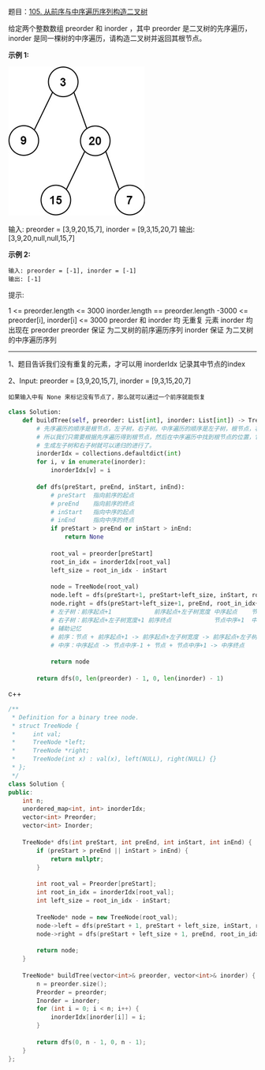 题目：[105. 从前序与中序遍历序列构造二叉树](https://leetcode-cn.com/problems/construct-binary-tree-from-preorder-and-inorder-traversal/)

给定两个整数数组 preorder 和 inorder ，其中 preorder 是二叉树的先序遍历， inorder 是同一棵树的中序遍历，请构造二叉树并返回其根节点。

**示例 1:**

![img](../../img/tree.jpg)

输入: preorder = [3,9,20,15,7], inorder = [9,3,15,20,7]
输出: [3,9,20,null,null,15,7]

**示例 2:**

```
输入: preorder = [-1], inorder = [-1]
输出: [-1]
```

提示:

1 <= preorder.length <= 3000
inorder.length == preorder.length
-3000 <= preorder[i], inorder[i] <= 3000
preorder 和 inorder 均 无重复 元素
inorder 均出现在 preorder
preorder 保证 为二叉树的前序遍历序列
inorder 保证 为二叉树的中序遍历序列

---

1、题目告诉我们没有重复的元素，才可以用 inorderIdx 记录其中节点的index

2、Input: preorder = [3,9,20,15,7], inorder = [9,3,15,20,7]

 	如果输入中有 None 来标记没有节点了，那么就可以通过一个前序就能恢复

```python
class Solution:
    def buildTree(self, preorder: List[int], inorder: List[int]) -> TreeNode:
        # 先序遍历的顺序是根节点，左子树，右子树。中序遍历的顺序是左子树，根节点，右子树。
        # 所以我们只需要根据先序遍历得到根节点，然后在中序遍历中找到根节点的位置，它的左边就是左子树的节点，右边就是右子树的节点。
        # 生成左子树和右子树就可以递归的进行了。
        inorderIdx = collections.defaultdict(int)
        for i, v in enumerate(inorder):
            inorderIdx[v] = i

        def dfs(preStart, preEnd, inStart, inEnd):
            # preStart  指向前序的起点
            # preEnd    指向前序的终点
            # inStart   指向中序的起点
            # inEnd     指向中序的终点
            if preStart > preEnd or inStart > inEnd:
                return None

            root_val = preorder[preStart]
            root_in_idx = inorderIdx[root_val]
            left_size = root_in_idx - inStart

            node = TreeNode(root_val)
            node.left = dfs(preStart+1, preStart+left_size, inStart, root_in_idx-1)
            node.right = dfs(preStart+left_size+1, preEnd, root_in_idx+1, inEnd)
            # 左子树：前序起点+1            前序起点+左子树宽度 中序起点    节点中序-1
            # 右子树：前序起点+左子树宽度+1 前序终点            节点中序+1  中序终点
            # 辅助记忆
            # 前序：节点 + 前序起点+1 -> 前序起点+左子树宽度 -> 前序起点+左子树宽度+1 -> 前序终点
            # 中序：中序起点 -> 节点中序-1 + 节点 + 节点中序+1 -> 中序终点
            
            return node

        return dfs(0, len(preorder) - 1, 0, len(inorder) - 1)
```

c++

```cpp
/**
 * Definition for a binary tree node.
 * struct TreeNode {
 *     int val;
 *     TreeNode *left;
 *     TreeNode *right;
 *     TreeNode(int x) : val(x), left(NULL), right(NULL) {}
 * };
 */
class Solution {
public:
    int n;
    unordered_map<int, int> inorderIdx;
    vector<int> Preorder;
    vector<int> Inorder;

    TreeNode* dfs(int preStart, int preEnd, int inStart, int inEnd) {
        if (preStart > preEnd || inStart > inEnd) {
            return nullptr;
        }

        int root_val = Preorder[preStart];
        int root_in_idx = inorderIdx[root_val];
        int left_size = root_in_idx - inStart;

        TreeNode* node = new TreeNode(root_val);
        node->left = dfs(preStart + 1, preStart + left_size, inStart, root_in_idx - 1);
        node->right = dfs(preStart + left_size + 1, preEnd, root_in_idx + 1, inEnd);

        return node;
    }

    TreeNode* buildTree(vector<int>& preorder, vector<int>& inorder) {
        n = preorder.size();
        Preorder = preorder;
        Inorder = inorder;
        for (int i = 0; i < n; i++) {
            inorderIdx[inorder[i]] = i;
        }

        return dfs(0, n - 1, 0, n - 1);
    }
};
```

